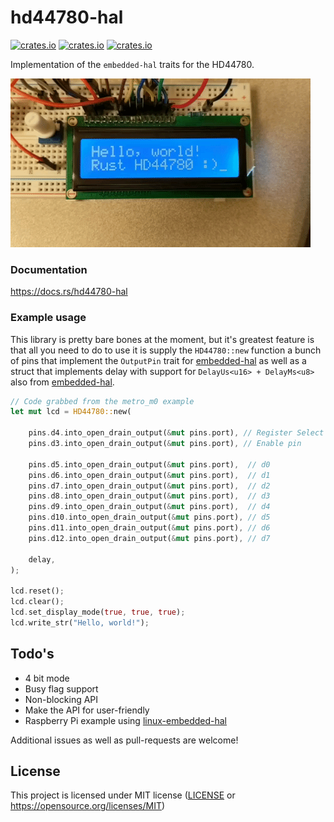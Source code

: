 # hd44780-hal

[![crates.io](https://img.shields.io/crates/v/hd44780-hal.svg)](https://crates.io/crates/hd44780-hal)
[![crates.io](https://img.shields.io/crates/d/hd44780-hal.svg)](https://crates.io/crates/hd44780-hal)
[![crates.io](https://img.shields.io/crates/l/hd44780-hal.svg)](https://crates.io/crates/hd44780-hal)

Implementation of the `embedded-hal` traits for the HD44780.

![](/header.gif)


### Documentation

https://docs.rs/hd44780-hal

### Example usage

This library is pretty bare bones at the moment, but it's greatest feature is that all you need to do to use it is supply the `HD44780::new` function a bunch of pins that implement the `OutputPin` trait for [embedded-hal](https://github.com/rust-embedded/embedded-hal) as well as a struct that implements delay with support for `DelayUs<u16> + DelayMs<u8>` also from [embedded-hal](https://github.com/rust-embedded/embedded-hal).

```rust
// Code grabbed from the metro_m0 example
let mut lcd = HD44780::new(
    
    pins.d4.into_open_drain_output(&mut pins.port), // Register Select pin
    pins.d3.into_open_drain_output(&mut pins.port), // Enable pin

    pins.d5.into_open_drain_output(&mut pins.port),  // d0
    pins.d6.into_open_drain_output(&mut pins.port),  // d1
    pins.d7.into_open_drain_output(&mut pins.port),  // d2
    pins.d8.into_open_drain_output(&mut pins.port),  // d3
    pins.d9.into_open_drain_output(&mut pins.port),  // d4
    pins.d10.into_open_drain_output(&mut pins.port), // d5
    pins.d11.into_open_drain_output(&mut pins.port), // d6
    pins.d12.into_open_drain_output(&mut pins.port), // d7

    delay,
);

lcd.reset();
lcd.clear();
lcd.set_display_mode(true, true, true);
lcd.write_str("Hello, world!");
```

## Todo's

- 4 bit mode
- Busy flag support
- Non-blocking API
- Make the API for user-friendly
- Raspberry Pi example using [linux-embedded-hal](https://github.com/rust-embedded/linux-embedded-hal)

Additional issues as well as pull-requests are welcome!

## License

This project is licensed under MIT license ([LICENSE](https://github.com/kunerd/clerk/blob/master/docs/CONTRIBUTING.md) or <https://opensource.org/licenses/MIT>)